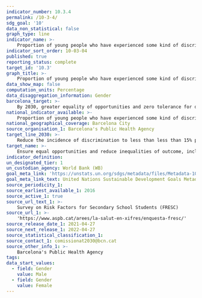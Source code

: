```yaml
---
indicator_number: 10.3.4
permalink: /10-3-4/
sdg_goal: '10'
data_non_statistical: false
graph_type: line
indicator_name: >-
    Proportion of young people who have experienced some kind of discrimination in the last 12 months due to disability, sexual orientation, origin or gender
indicator_sort_order: 10-03-04
published: true
reporting_status: complete
target_id: '10.3'
graph_title: >-
    Proportion of young people who have experienced some kind of discrimination in the last 12 months due to disability, sexual orientation, origin or gender
data_show_map: false
computation_units: Percentage 
data_disaggregation_information: Gender
barcelona_target: >-
    By 2030, greater equality of opportunities and zero tolerance for discrimination
national_indicator_available: >-
    Proportion of young people who have experienced some kind of discrimination in the last 12 months due to disability, sexual orientation, origin or gender
national_geographical_coverage: Barcelona City
source_organisation_1: Barcelona's Public Health Agency
target_line_2030: >-
    Reduce the incidence of discrimination to less than less than 15% perception of discrimination in the adolescent population
target_name: >-
    Ensure equal opportunities and reduce inequalities of outcome, including by eliminating discriminatory laws, policies and practices and promoting appropriate legislation, policies and action in this regard
indicator_definition:
un_designated_tier: 1
un_custodian_agency: World Bank (WB)
goal_meta_link: 'https://unstats.un.org/sdgs/metadata/files/Metadata-10-03-01.pdf'
goal_meta_link_text: United Nations Sustainable Development Goals Metadata (pdf 894kB)
source_periodicity_1: 
source_earliest_available_1: 2016
source_active_1: true
source_url_text_1: >-
    Survey on Risk Factors for Secondary School Students (FRESC)
source_url_1: >-
    'https://www.aspb.cat/arees/la-salut-en-xifres/enquesta-fresc/'
source_release_date_1: 2021-04-27
source_next_release_1: 2022-04-27
source_statistical_classification_1: 
source_contact_1: comissionat2030@bcn.cat
source_other_info_1: >-
    Barcelona's Public Health Agency
tags:
data_start_values:
  - field: Gender
    value: Male
  - field: Gender
    value: Female
---
```

